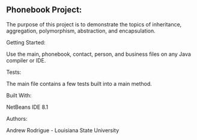 ## Phonebook Project:

The purpose of this project is to demonstrate the topics of inheritance, aggregation, polymorphism, abstraction, and encapsulation. 

Getting Started:

Use the main, phonebook, contact, person, and business files on any Java compiler or IDE. 

Tests:

The main file contains a few tests built into a main method. 


Built With:

NetBeans IDE 8.1

Authors:

Andrew Rodrigue - Louisiana State University 

